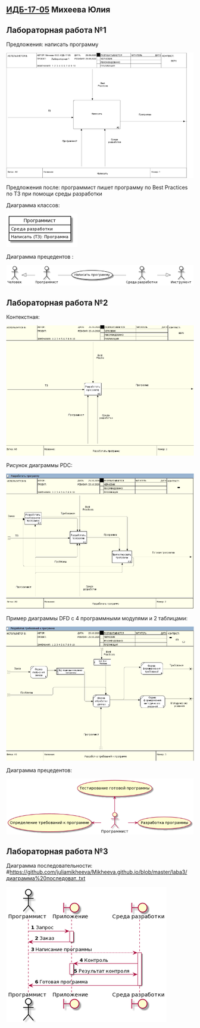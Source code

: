 
## [ИДБ-17-05](https://github.com/stankin/design-part-1/wiki/list-idb-17-05) Михеева Юлия

## Лабораторная работа №1

Предложения: написать программу

![None](https://github.com/juliamikheeva/Mikheeva.github.io/blob/master/laba1/01_A0.png)

Предложения после: программист пишет программу по Best Practices по ТЗ при помощи среды разработки

Диаграмма классов: 

![None](https://github.com/juliamikheeva/Mikheeva.github.io/blob/master/laba1/class%20diagram.png)

Диаграмма прецедентов : 

![None](https://github.com/juliamikheeva/Mikheeva.github.io/blob/master/laba1/usecase%20dia.png)


## Лабораторная работа №2

Контекстная:

![None](https://github.com/juliamikheeva/Mikheeva.github.io/blob/master/laba2/контекст.PNG)

Рисунок диаграммы PDC:

![None](https://github.com/juliamikheeva/Mikheeva.github.io/blob/master/laba2/PDC1.PNG)

Пример диаграммы DFD с 4 программными модулями и 2 таблицами:

![None](https://github.com/juliamikheeva/Mikheeva.github.io/blob/master/laba2/dfd.PNG)

Диаграмма прецедентов:

![None](https://github.com/juliamikheeva/Mikheeva.github.io/blob/master/laba2/диаграмма.png)


## Лабораторная работа №3

Диаграмма последовательности: #https://github.com/juliamikheeva/Mikheeva.github.io/blob/master/laba3/диаграмма%20последоват..txt

![None](https://github.com/juliamikheeva/Mikheeva.github.io/blob/master/laba3/диаграмма%202.png)

